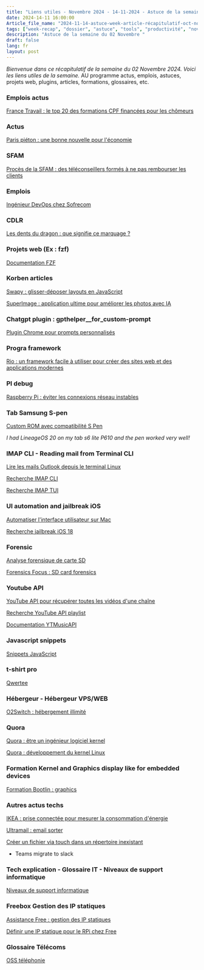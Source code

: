 ```yaml
---
title: "Liens utiles - Novembre 2024 - 14-11-2024 - Astuce de la semaine - article de la semaine- Weekrecap"
date: 2024-14-11 16:00:00
Article_file_name: "2024-11-14-astuce-week-article-récapitulatif-oct-nov-2024.md"
tags: ["week-recap", "dossier", "astuce", "tools", "productivité", "nov", "nov-2024"]
description: "Astuce de la semaine du 02 Novembre "
draft: false
lang: fr
layout: post
---
```



*Bienvenue dans ce récapitulatif de la semaine du 02 Novembre 2024. Voici les liens utiles de la semaine.*
AU programme actus, emplois, astuces, projets web, plugins, articles, formations, glossaires, etc.

### Emplois actus

[France Travail : le top 20 des formations CPF financées pour les chômeurs](https://www.capital.fr/votre-carriere/france-travail-ex-pole-emploi-le-top-20-des-formations-cpf-financees-pour-les-chomeurs-1502580)


### Actus

[Paris piéton : une bonne nouvelle pour l'économie](https://www.leparisien.fr/paris-75/paris-pieton-une-bonne-nouvelle-pour-leconomie-22-09-2024-2MXJ46LZHRGHVGQSPDLII6GQM4.php)


### SFAM

[Procès de la SFAM : des téléconseillers formés à ne pas rembourser les clients](https://www.francebleu.fr/infos/faits-divers-justice/proces-de-la-sfam-des-teleconseillers-formes-a-ne-pas-rembourser-les-clients-6953593)


### Emplois

[Ingénieur DevOps chez Sofrecom](https://www.sofrecom.com/carrieres/travailler-chez-sofrecom/ingenieur-devops.html)


### CDLR

[Les dents du dragon : que signifie ce marquage ?](https://www.presse-citron.net/les-dents-du-dragon-que-signifie-ce-marquage-qui-va-debarquer-en-france/)

### Projets web (Ex : fzf)

[Documentation FZF](https://fzf.netlify.app/docs/latest/basic)


### Korben articles

[Swapy : glisser-déposer layouts en JavaScript](https://korben.info/swapy-glisser-deposer-layouts-javascript.html)


[SuperImage : application ultime pour améliorer les photos avec IA](https://korben.info/superimage-application-ultime-ameliorer-photos-ia.html)


### Chatgpt plugin : gpthelper__for_custom-prompt

[Plugin Chrome pour prompts personnalisés](https://community.openai.com/t/i-make-a-chrome-plugin-to-support-customized-prompts/783774)



### Progra framework

[Rio : un framework facile à utiliser pour créer des sites web et des applications modernes](https://python.developpez.com/actu/362896/Rio-un-framework-facile-a-utiliser-pour-creer-des-sites-web-et-des-applications-modernes-entierement-bases-sur-Python-sans-avoir-besoin-d-une-seule-ligne-de-HTML-CSS-ou-JavaScript/)





### PI debug

[Raspberry Pi : éviter les connexions réseau instables](https://www.google.com/search?q=raspberry+pi+avoid+unstable+network+connection+site:raspberrypi.stackexchange.com)


### Tab Samsung S-pen

[Custom ROM avec compatibilité S Pen](https://xdaforums.com/t/custom-rom-with-s-pen-compatibility.4625083/)  

*I had LineageOS 20 on my tab s6 lite P610 and the pen worked very well!*


### IMAP CLI - Reading mail from Terminal CLI

[Lire les mails Outlook depuis le terminal Linux](https://superuser.com/questions/1085861/how-to-read-outlook-mail-from-linux-terminal)

[Recherche IMAP CLI](https://www.google.com/search?q=mail+imap+cli)

[Recherche IMAP TUI](https://www.google.com/search?q=imap+tui&oq=imap+tui)


### UI automation and jailbreak iOS

[Automatiser l'interface utilisateur sur Mac](https://developer.apple.com/library/archive/documentation/LanguagesUtilities/Conceptual/MacAutomationScriptingGuide/AutomatetheUserInterface.html)

[Recherche jailbreak iOS 18](https://www.google.com/search?q=jailbreak+ios+18)


### Forensic

[Analyse forensique de carte SD](https://www.google.com/search?q=forensic+analysis+sdcard)

[Forensics Focus : SD card forensics](https://www.forensicfocus.com/forums/general/sd-card-forensics/)


### Youtube API

[YouTube API pour récupérer toutes les vidéos d'une chaîne](https://stackoverflow.com/questions/18953499/youtube-api-to-fetch-all-videos-on-a-channel)

[Recherche YouTube API playlist](https://www.google.com/search?q=youtube+api+playlist+make&oq=youtube+api+playlist+make)

[Documentation YTMusicAPI](https://ytmusicapi.readthedocs.io/en/stable/)



### Javascript snippets

[Snippets JavaScript](https://onebite.dev/snippet/javascript)

### t-shirt pro

[Qwertee](https://www.qwertee.com/)


### Hébergeur - Hébergeur VPS/WEB

[O2Switch : hébergement illimité](https://www.o2switch.fr/hebergement-illimite/)


### Quora

[Quora : être un ingénieur logiciel kernel](https://www.quora.com/What-is-it-like-to-be-a-kernel-software-engineer)

[Quora : développement du kernel Linux](https://www.quora.com/Is-Linux-Kernel-development-a-good-field-to-be-in-terms-of-an-engineering-career)


### Formation Kernel and Graphics display like for embedded devices

[Formation Bootlin : graphics](https://bootlin.com/training/graphics/)


### Autres actus techs

[IKEA : prise connectée pour mesurer la consommation d'énergie](https://www.lejournaldelamaison.fr/le-journal-de-la-maison/nouveautes/produits/termine-factures-salees-grace-ikea-prise-connectee-mesure-consommation-denergie-votre-place-493333.html)

[Ultramail : email sorter](https://ultramail.ai/blog/email-sorter)

[Créer un fichier via touch dans un répertoire inexistant](https://askubuntu.com/questions/1191626/how-to-create-a-new-file-via-touch-if-it-is-in-a-directory-which-doesnt-exist)

- Teams migrate to slack


### Tech explication - Glossaire IT - Niveaux de support informatique

[Niveaux de support informatique](https://www.flexsi.fr/2021/03/11/niveaux-support-informatique/)


### Freebox Gestion des IP statiques

[Assistance Free : gestion des IP statiques](https://assistance.free.fr/articles/354)

[Définir une IP statique pour le RPi chez Free](https://pixelboys.fr/definir-une-ip-statique-pour-le-rpi-chez-free-2/)

### Glossaire Télécoms

[OSS téléphonie](https://www.capterra.fr/glossary/781/oss-operations-support-system)